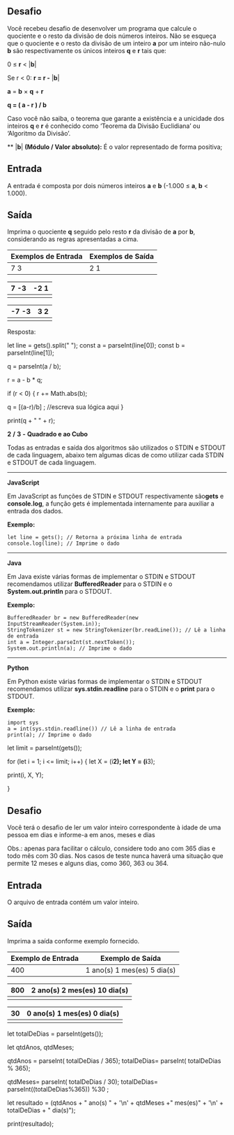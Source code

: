 ## Desafio

Você recebeu desafio de desenvolver um programa que calcule o quociente e o resto da divisão de dois números inteiros. Não se esqueça que o quociente e o resto da divisão de um inteiro **a** por um inteiro não-nulo **b** são respectivamente os únicos inteiros **q** e **r** tais que:

0 ≤ **r** < |**b**|

Se r < 0: **r = r -** |**b**|

**a** = **b** × **q** + **r**

**q = ( a - r ) / b**

Caso você não saiba, o teorema que garante a existência e a unicidade dos inteiros **q** e **r** é conhecido como ‘Teorema da Divisão Euclidiana’ ou ‘Algoritmo da Divisão’.

** |**b**| **(Módulo / Valor absoluto):** É o valor representado de forma positiva;

## Entrada

A entrada é composta por dois números inteiros **a** e **b** (-1.000 ≤ **a**, **b** < 1.000).

## Saída

Imprima o quociente **q** seguido pelo resto **r** da divisão de **a** por **b**, considerando as regras apresentadas a cima.

 

| Exemplos de Entrada | Exemplos de Saída |
| ------------------- | ----------------- |
| 7 3                 | 2 1               |

| 7 -3 | -2 1 |
| ---- | ---- |
|      |      |

| -7 -3 | 3 2  |
| ----- | ---- |
|       |      |

Resposta:

let line = gets().split(" ");
const a = parseInt(line[0]);
const b = parseInt(line[1]);

q = parseInt(a / b);

r = a - b * q;

if (r < 0) {
  r += Math.abs(b);

  q = [(a-r)/b]        ;    //escreva sua lógica aqui
}

print(q + " " + r);





**2** **/** **3** **-** **Quadrado e ao Cubo**

Todas as entradas e saída dos algoritmos são utilizados o STDIN e STDOUT de cada linguagem, abaixo tem algumas dicas de como utilizar cada STDIN e STDOUT de cada linguagem.

------

**JavaScript**

Em JavaScript as funções de STDIN e STDOUT respectivamente são**gets** e **console.log**, a função gets é implementada internamente para auxiliar a entrada dos dados.

**Exemplo:**

```
let line = gets(); // Retorna a próxima linha de entrada
console.log(line); // Imprime o dado
```



------

**Java**

Em Java existe várias formas de implementar o STDIN e STDOUT recomendamos utilizar **BufferedReader** para o STDIN e o **System.out.println** para o STDOUT.

**Exemplo:**

```
BufferedReader br = new BufferedReader(new InputStreamReader(System.in));
StringTokenizer st = new StringTokenizer(br.readLine()); // Lê a linha de entrada
int a = Integer.parseInt(st.nextToken());
System.out.println(a); // Imprime o dado
```



------

**Python**

Em Python existe várias formas de implementar o STDIN e STDOUT recomendamos utilizar **sys.stdin.readline** para o STDIN e o **print** para o STDOUT.

**Exemplo:**

```
import sys
a = int(sys.stdin.readline()) // Lê a linha de entrada
print(a); // Imprime o dado
```

let limit = parseInt(gets());

for (let i = 1; i <= limit; i++) {
  let X = (i**2);
  let Y = (i**3);

  print(i, X, Y);

}



## Desafio

Você terá o desafio de ler um valor inteiro correspondente à idade de uma pessoa em dias e informe-a em anos, meses e dias

Obs.: apenas para facilitar o cálculo, considere todo ano com 365 dias e todo mês com 30 dias. Nos casos de teste nunca haverá uma situação que permite 12 meses e alguns dias, como 360, 363 ou 364. 

## Entrada

O arquivo de entrada contém um valor inteiro.

## Saída

Imprima a saída conforme exemplo fornecido.

 

| Exemplo de Entrada | Exemplo de Saída            |
| ------------------ | --------------------------- |
| 400                | 1 ano(s) 1 mes(es) 5 dia(s) |

| 800  | 2 ano(s) 2 mes(es) 10 dia(s) |
| ---- | ---------------------------- |
|      |                              |

| 30   | 0 ano(s) 1 mes(es) 0 dia(s) |
| ---- | --------------------------- |
|      |                             |

let totalDeDias = parseInt(gets());

let qtdAnos, qtdMeses;

qtdAnos = parseInt( totalDeDias / 365);
totalDeDias= parseInt( totalDeDias % 365);

qtdMeses= parseInt( totalDeDias / 30);
totalDeDias=  parseInt((totalDeDias%365)) %30 ;

let resultado = (qtdAnos + " ano(s) " + '\n' + qtdMeses +" mes(es)" + '\n' + totalDeDias + " dia(s)");

print(resultado);